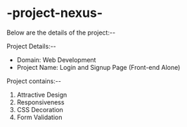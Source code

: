 # -project-nexus-
Below are the details of the project:--

Project Details:--
- Domain: Web Development
- Project Name: Login and Signup Page (Front-end Alone)
     
Project contains:--
1. Attractive Design
2. Responsiveness
3. CSS Decoration
4. Form Validation
